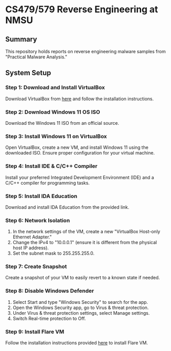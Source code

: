 # CS479/579 Reverse Engineering at NMSU

## Summary
This repository holds reports on reverse engineering malware samples from "Practical Malware Analysis."

## System Setup

### Step 1: Download and Install VirtualBox
Download VirtualBox from [here](https://www.virtualbox.org/) and follow the installation instructions.

### Step 2: Download Windows 11 OS ISO
Download the Windows 11 ISO from an official source.

### Step 3: Install Windows 11 on VirtualBox
Open VirtualBox, create a new VM, and install Windows 11 using the downloaded ISO. Ensure proper configuration for your virtual machine.

### Step 4: Install IDE & C/C++ Compiler
Install your preferred Integrated Development Environment (IDE) and a C/C++ compiler for programming tasks.

### Step 5: Install IDA Education
Download and install IDA Education from the provided link.

### Step 6: Network Isolation
1. In the network settings of the VM, create a new "VirtualBox Host-only Ethernet Adapter."
2. Change the IPv4 to "10.0.0.1" (ensure it is different from the physical host IP address).
3. Set the subnet mask to 255.255.255.0.

### Step 7: Create Snapshot
Create a snapshot of your VM to easily revert to a known state if needed.

### Step 8: Disable Windows Defender
1. Select Start and type "Windows Security" to search for the app.
2. Open the Windows Security app, go to Virus & threat protection.
3. Under Virus & threat protection settings, select Manage settings.
4. Switch Real-time protection to Off.

### Step 9: Install Flare VM
Follow the installation instructions provided [here](https://github.com/mandiant/flare-vm) to install Flare VM.


